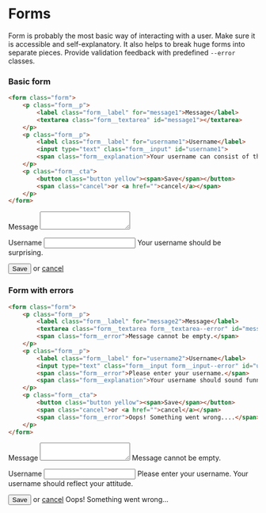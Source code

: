 # Forms

Form is probably the most basic way of interacting with a user. Make sure it is accessible and self-explanatory. It also helps to break huge forms into separate pieces. Provide validation feedback with predefined `--error` classes.

### Basic form

```html
<form class="form">
	<p class="form__p">
		<label class="form__label" for="message1">Message</label>
		<textarea class="form__textarea" id="message1"></textarea>
	</p>
	<p class="form__p">
		<label class="form__label" for="username1">Username</label>
		<input type="text" class="form__input" id="username1">
		<span class="form__explanation">Your username can consist of the following characters: [a-ZA-Z0-9].</span>
	</p>
	<p class="form__cta">
		<button class="button yellow"><span>Save</span></button>
		<span class="cancel">or <a href="">cancel</a></span>
	</p>
</form>
```

<div class="boilerplate-content__example">
	<form class="form">
		<p class="form__p">
			<label class="form__label" for="message1">Message</label>
			<textarea class="form__textarea" id="message1"></textarea>
		</p>
		<p class="form__p">
			<label class="form__label" for="username1">Username</label>
			<input type="text" class="form__input" id="username1">
			<span class="form__explanation">Your username should be surprising.</span>
		</p>
		<p class="form__cta">
			<button class="button yellow"><span>Save</span></button>
			<span class="cancel">or <a href="">cancel</a></span>
		</p>
	</form>
</div>

### Form with errors

```html
<form class="form">
	<p class="form__p">
		<label class="form__label" for="message2">Message</label>
		<textarea class="form__textarea form__textarea--error" id="message2"></textarea>
		<span class="form__error">Message cannot be empty.</span>
	</p>
	<p class="form__p">
		<label class="form__label" for="username2">Username</label>
		<input type="text" class="form__input form__input--error" id="username2">
		<span class="form__error">Please enter your username.</span>
		<span class="form__explanation">Your username should sound funny.</span>
	</p>
	<p class="form__cta">
		<button class="button yellow"><span>Save</span></button>
		<span class="cancel">or <a href="">cancel</a></span>
		<span class="form__error">Oops! Something went wrong....</span>
	</p>
</form>
```
<div class=" boilerplate-content__example">
	<form class="form">
		<p class="form__p">
			<label class="form__label" for="message2">Message</label>
			<textarea class="form__textarea form__textarea--error" id="message2"></textarea>
			<span class="form__error">Message cannot be empty.</span>
		</p>
		<p class="form__p">
			<label class="form__label" for="username2">Username</label>
			<input type="text" class="form__input form__input--error" id="username2">
			<span class="form__error">Please enter your username.</span>
			<span class="form__explanation">Your username should reflect your attitude.</span>
		</p>
		<p class="form__cta">
			<button class="button yellow"><span>Save</span></button>
			<span class="cancel">or <a href="">cancel</a></span>
			<span class="form__error">Oops! Something went wrong...</span>
		</p>
	</form>
</div>